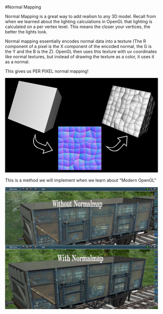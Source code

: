 #Normal Mapping

Normal Mapping is a great way to add realism to any 3D model. Recall from when we learned about the lighting calculations in OpenGL that lighting is calculated on a per vertex level. This means the closer your vertices, the better the lights look.

Normal mapping essentially encodes normal data into a texture (The R component of a pixel is the X component of the encoded normal, the G is the Y and the B is the Z). OpenGL then uses this texture with uv coordinates like normal textures, but instead of drawing the texture as a color, it uses it as a normal.

This gives us PER PIXEL normal mapping!

![NMAP1.JPG](NMAP1.jpg)

This is a method we will implement when we learn about "Modern OpenGL"

![NMAP2.JPG](NMAP2.jpg)